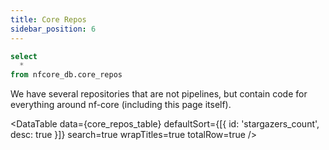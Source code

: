 ```yaml
---
title: Core Repos
sidebar_position: 6
---
```


```sql core_repos_table
select
  *
from nfcore_db.core_repos
```

We have several repositories that are not pipelines, but contain code for everything around nf-core (including this page itself).

<DataTable
data={core_repos_table}
defaultSort={[{ id: 'stargazers_count', desc: true }]}
search=true
wrapTitles=true
totalRow=true
/>
